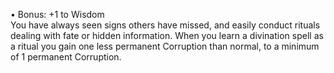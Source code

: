 • Bonus: +1 to Wisdom  
You have always seen signs others have missed, and easily conduct rituals dealing with fate or hidden information. When you learn a divination spell as a ritual you gain one less permanent Corruption than normal, to a minimum of 1 permanent Corruption.